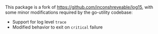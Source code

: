 This package is a fork of https://github.com/inconshreveable/log15, with some
minor modifications required by the go-utility codebase:

 * Support for log level `trace`
 * Modified behavior to exit on `critical` failure
